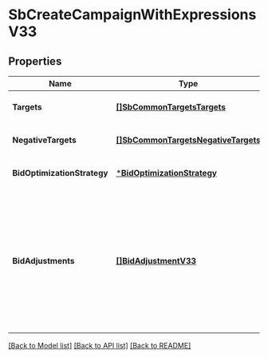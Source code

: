 # SbCreateCampaignWithExpressionsV33

## Properties
Name | Type | Description | Notes
------------ | ------------- | ------------- | -------------
**Targets** | [**[]SbCommonTargetsTargets**](SBCommonTargets_targets.md) |  | [optional] [default to null]
**NegativeTargets** | [**[]SbCommonTargetsNegativeTargets**](SBCommonTargets_negativeTargets.md) |  | [optional] [default to null]
**BidOptimizationStrategy** | [***BidOptimizationStrategy**](BidOptimizationStrategy.md) |  | [optional] [default to null]
**BidAdjustments** | [**[]BidAdjustmentV33**](BidAdjustmentV3_3.md) | List of bid adjustments for placement group and shopper segments. BidMultiplier cannot be specified when bidAdjustments are present. &#x60;Not supported for video campaigns&#x60; | [optional] [default to null]

[[Back to Model list]](../README.md#documentation-for-models) [[Back to API list]](../README.md#documentation-for-api-endpoints) [[Back to README]](../README.md)

